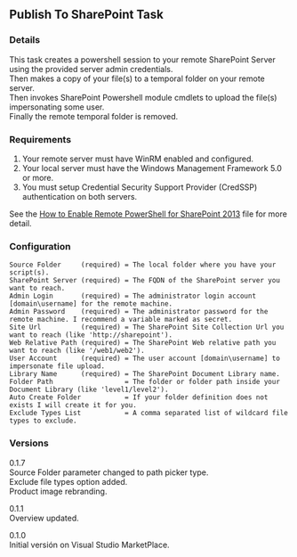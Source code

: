 ## Publish To SharePoint Task

### Details
This task creates a powershell session to your remote SharePoint Server using the provided server admin credentials.  
Then makes a copy of your file(s) to a temporal folder on your remote server.  
Then invokes SharePoint Powershell module cmdlets to upload the file(s) impersonating some user.  
Finally the remote temporal folder is removed.  

### Requirements
1. Your remote server must have WinRM enabled and configured.
2. Your local server must have the Windows Management Framework 5.0 or more.
3. You must setup Credential Security Support Provider (CredSSP) authentication on both servers. 

See the [How to Enable Remote PowerShell for SharePoint 2013](https://github.com/ggarbuglia/TfsExtensions/blob/master/PublishToSharePoint/HowToEnableRemotePowerShellSharePoint2013.txt) file for more detail.  

### Configuration
```
Source Folder     (required) = The local folder where you have your script(s).
SharePoint Server (required) = The FQDN of the SharePoint server you want to reach.
Admin Login       (required) = The administrator login account [domain\username] for the remote machine.
Admin Password    (required) = The administrator password for the remote machine. I recommend a variable marked as secret.
Site Url          (required) = The SharePoint Site Collection Url you want to reach (like 'http://sharepoint').
Web Relative Path (required) = The SharePoint Web relative path you want to reach (like '/web1/web2').
User Account      (required) = The user account [domain\username] to impersonate file upload.
Library Name      (required) = The SharePoint Document Library name.
Folder Path                  = The folder or folder path inside your Document Library (like 'level1/level2').
Auto Create Folder           = If your folder definition does not exists I will create it for you.
Exclude Types List           = A comma separated list of wildcard file types to exclude.
```

### Versions
0.1.7  
Source Folder parameter changed to path picker type.  
Exclude file types option added.  
Product image rebranding.  

0.1.1  
Overview updated.  

0.1.0  
Initial versión on Visual Studio MarketPlace.  